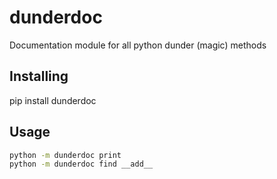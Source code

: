 # dunderdoc
Documentation module for all python dunder (magic) methods

## Installing
pip install dunderdoc

## Usage

```bash
python -m dunderdoc print
python -m dunderdoc find __add__
```
